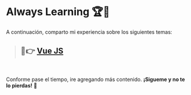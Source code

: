 # __Always Learning__ 🏆🌟

A continuación, comparto mi experiencia sobre los siguientes temas:

<!-- > ## 🌟👉 __[Buenas Practicas](./topics/good-practices/index-good-practices.md)__ -->

<!-- > ## 🌟👉 __[Git & Github](./topics/git-github/index-git-github.md)__ -->

<!-- > ## 🌟👉 __[Javascript](./topics/javascript/index-javascript.md)__ -->

> ## 🌟👉 __[Vue JS](./topics/vue/index-vue.md)__

<br>

Conforme pase el tiempo, ire agregando más contenido. __¡Sigueme y no te lo pierdas!__ 🙏